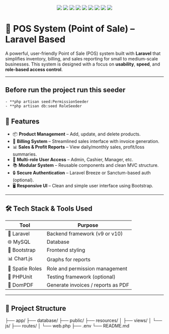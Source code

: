 <p align="center">
  <img src="https://img.shields.io/badge/PHP-777BB4?style=for-the-badge&logo=php&logoColor=white" />
  <img src="https://img.shields.io/badge/Laravel-FF2D20?style=for-the-badge&logo=laravel&logoColor=white" />
  <img src="https://img.shields.io/badge/MySQL-4479A1?style=for-the-badge&logo=mysql&logoColor=white" />
  <img src="https://img.shields.io/badge/HTML5-E34F26?style=for-the-badge&logo=html5&logoColor=white" />
  <img src="https://img.shields.io/badge/CSS3-1572B6?style=for-the-badge&logo=css3&logoColor=white" />
  <img src="https://img.shields.io/badge/JavaScript-F7DF1E?style=for-the-badge&logo=javascript&logoColor=black" />
  <img src="https://img.shields.io/badge/jQuery-0769AD?style=for-the-badge&logo=jquery&logoColor=white" />
  <img src="https://img.shields.io/badge/AJAX-025A8D?style=for-the-badge&logo=ajax&logoColor=white" />
  <img src="https://img.shields.io/badge/Postman-FF6C37?style=for-the-badge&logo=postman&logoColor=white" />
</p>


# 💼 POS System (Point of Sale) – Laravel Based

A powerful, user-friendly Point of Sale (POS) system built with **Laravel** that simplifies inventory, billing, and sales reporting for small to medium-scale businesses. This system is designed with a focus on **usability**, **speed**, and **role-based access control**.

---

## Before run the project run this seeder

    - **php artisan seed:PermissionSeeder
    - **php artisan db:seed RoleSeeder

## 🚀 Features

- 📦 **Product Management** – Add, update, and delete products.
- 🧾 **Billing System** – Streamlined sales interface with invoice generation.
- 📊 **Sales & Profit Reports** – View daily/monthly sales, profit/loss summaries.
- 👥 **Multi-role User Access** – Admin, Cashier, Manager, etc.
- 📚 **Modular System** – Reusable components and clean MVC structure.
- 🔒 **Secure Authentication** – Laravel Breeze or Sanctum-based auth (optional).
- 🖥️ **Responsive UI** – Clean and simple user interface using Bootstrap.

---

## 🛠️ Tech Stack & Tools Used

| Tool            | Purpose                          |
|----------------|----------------------------------|
| 🧠 Laravel      | Backend framework (v9 or v10)     |
| 🌐 MySQL        | Database                          |
| 🎨 Bootstrap    | Frontend styling                  |
| 📊 Chart.js     | Graphs for reports                |
| 🔐 Spatie Roles | Role and permission management    |
| 🧪 PHPUnit      | Testing framework (optional)      |
| 📝 DomPDF       | Generate invoices / reports as PDF|

---

## 📂 Project Structure

├── app/
├── database/
├── public/
├── resources/
│ ├── views/
│ └── js/
├── routes/
│ └── web.php
├── .env
└── README.md

